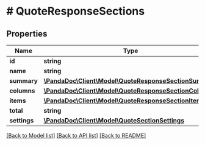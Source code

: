 # # QuoteResponseSections

## Properties

Name | Type | Description | Notes
------------ | ------------- | ------------- | -------------
**id** | **string** |  | [optional]
**name** | **string** |  | [optional]
**summary** | [**\PandaDoc\Client\Model\QuoteResponseSectionSummary**](QuoteResponseSectionSummary.md) |  | [optional]
**columns** | [**\PandaDoc\Client\Model\QuoteResponseSectionColumn[]**](QuoteResponseSectionColumn.md) |  | [optional]
**items** | [**\PandaDoc\Client\Model\QuoteResponseSectionItem[]**](QuoteResponseSectionItem.md) |  | [optional]
**total** | **string** |  | [optional]
**settings** | [**\PandaDoc\Client\Model\QuoteSectionSettings**](QuoteSectionSettings.md) |  | [optional]

[[Back to Model list]](../../README.md#models) [[Back to API list]](../../README.md#endpoints) [[Back to README]](../../README.md)
